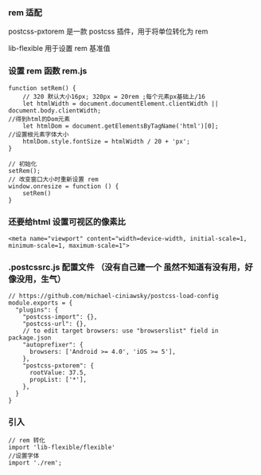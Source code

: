 ### rem 适配

postcss-pxtorem 是一款 postcss 插件，用于将单位转化为 rem

lib-flexible 用于设置 rem 基准值

### 设置 rem 函数  rem.js
    
    function setRem() {
        // 320 默认大小16px; 320px = 20rem ;每个元素px基础上/16
        let htmlWidth = document.documentElement.clientWidth || document.body.clientWidth;
    //得到html的Dom元素
        let htmlDom = document.getElementsByTagName('html')[0];
    //设置根元素字体大小
        htmlDom.style.fontSize = htmlWidth / 20 + 'px';
    }
    
    // 初始化
    setRem();
    // 改变窗口大小时重新设置 rem
    window.onresize = function () {
        setRem()
    }

### 还要给html  设置可视区的像素比

    <meta name="viewport" content="width=device-width, initial-scale=1, minimum-scale=1, maximum-scale=1">

### .postcssrc.js  配置文件 （没有自己建一个  虽然不知道有没有用，好像没用，生气）

    // https://github.com/michael-ciniawsky/postcss-load-config
    module.exports = {
      "plugins": {
        "postcss-import": {},
        "postcss-url": {},
        // to edit target browsers: use "browserslist" field in package.json
        "autoprefixer": {
          browsers: ['Android >= 4.0', 'iOS >= 5'],
        },
        "postcss-pxtorem": {
          rootValue: 37.5,
          propList: ['*'],
        },
      }
    }

    
### 引入

    // rem 转化
    import 'lib-flexible/flexible'
    //设置字体
    import './rem';
    
